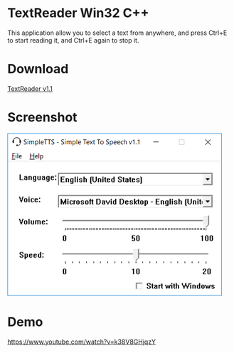 # TextReader Win32 C++
This application allow you to select a text from anywhere, and press Ctrl+E to start reading it, and Ctrl+E again to stop it.

# Download
[TextReader v1.1](https://raw.githubusercontent.com/hiepxuan2008/TextReader/master/Build/TextReader%20v1.1.zip)

# Screenshot
![Screenshot](https://raw.githubusercontent.com/hiepxuan2008/TextReader/master/Screenshot.png)

# Demo
https://www.youtube.com/watch?v=k38V8GHjqzY
